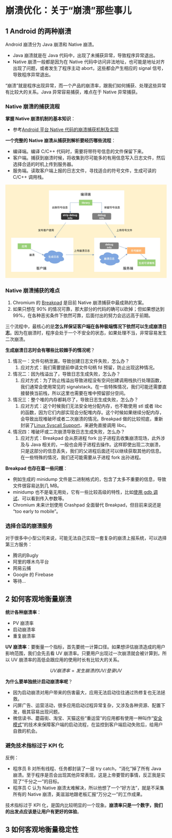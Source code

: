 # 崩溃优化：关于“崩溃”那些事儿

## 1 Android 的两种崩溃

Android 崩溃分为 Java 崩溃和 Native 崩溃。

- Java 崩溃就是在 Java 代码中，出现了未捕获异常，导致程序异常退出。
- Native 崩溃一般都是因为在 Native 代码中访问非法地址，也可能是地址对齐出现了问题，或者发生了程序主动 abort，这些都会产生相应的 signal 信号，导致程序异常退出。

“崩溃”就是程序出现异常，而一个产品的崩溃率，跟我们如何捕获、处理这些异常有比较大的关系。Java 异常容易捕获，难点在于 Native 异常捕获。

### Native 崩溃的捕获流程

**掌握 Native 崩溃机制的基本知识**：

- 参考[Android 平台 Native 代码的崩溃捕获机制及实现](https://mp.weixin.qq.com/s/g-WzYF3wWAljok1XjPoo7w?)

**一个完整的 Native 崩溃从捕获到解析要经历哪些流程**：

- 编译端。编译 C/C++ 代码时，需要将带符号信息的文件保留下来。
- 客户端。捕获到崩溃时候，将收集到尽可能多的有用信息写入日志文件，然后选择合适的时机上传到服务器。
- 服务端。读取客户端上报的日志文件，寻找适合的符号文件，生成可读的 C/C++ 调用栈。

![Native 崩溃从捕获到解析流程](images/ch01_native_crash_catch_process.jpg)

### Native 崩溃捕获的难点

1. Chromium 的 [Breakpad](https://chromium.googlesource.com/breakpad/breakpad/+/master) 是目前 Native 崩溃捕获中最成熟的方案。
2. 如果只想在 90% 的情况可靠，那大部分的代码的确可以砍掉；但如果想达到 99%，在各种恶劣条件下依然可靠，后面付出的努力会远远高于前期。

三个流程中，最核心的是**怎么样保证客户端在各种极端情况下依然可以生成崩溃日志**。因为在崩溃时，程序会处于一个不安全的状态，如果处理不当，非常容易发生二次崩溃。

**生成崩溃日志时会有哪些比较棘手的情况呢**？

1. 情况一：文件句柄泄漏，导致创建日志文件失败，怎么办？
   1. 应对方式：我们需要提前申请文件句柄 fd 预留，防止出现这种情况。
2. 情况二：因为栈溢出了，导致日志生成失败，怎么办？
   1. 应对方式：为了防止栈溢出导致进程没有空间创建调用栈执行处理函数，我们通常会使用常见的 signalstack。在一些特殊情况，我们可能还需要直接替换当前栈，所以这里也需要在堆中预留部分空间。
3. 情况三：整个堆的内存都耗尽了，导致日志生成失败，怎么办？
   1. 应对方式：这个时候我们无法安全地分配内存，也不敢使用 stl 或者 libc 的函数，因为它们内部实现会分配堆内存。这个时候如果继续分配内存，会导致出现堆破坏或者二次崩溃的情况。Breakpad 做的比较彻底，重新封装了[Linux Syscall Support](https://chromium.googlesource.com/linux-syscall-support/)，来避免直接调用 libc。
4. 情况四：堆破坏或二次崩溃导致日志生成失败，怎么办？
   1. 应对方式：Breakpad 会从原进程 fork 出子进程去收集崩溃现场，此外涉及与 Java 相关的，一般也会用子进程去操作。这样即使出现二次崩溃，只是这部分的信息丢失，我们的父进程后面还可以继续获取其他的信息。在一些特殊的情况，我们还可能需要从子进程 fork 出孙进程。

**Breakpad 也存在着一些问题**：

- 例如生成的 minidump 文件是二进制格式的，包含了太多不重要的信息，导致文件很容易达到几 MB。
- minidump 也不是毫无用处，它有一些比较高级的特性，比如[使用 gdb 调试](https://www.chromium.org/chromium-os/packages/crash-reporting/debugging-a-minidump)、可以看到传入参数等。
- Chromium 未来计划使用 Crashpad 全面替代 Breakpad，但目前来说还是 “too early to mobile”。

### 选择合适的崩溃服务

对于很多中小型公司来说，可能无法自己实现一套复杂的崩溃上报系统，可以选择第三方服务：

- 腾讯的Bugly
- 阿里的啄木鸟平台
- 网易云捕
- Google 的 Firebase
- 等待...

## 2 如何客观地衡量崩溃

**统计各种崩溃率**：

- PV 崩溃率
- 启动崩溃率
- 重复崩溃率

**UV 崩溃率**：要衡量一个指标，首先要统一计算口径。如果想评估崩溃造成的用户影响范围，我们会先去看 UV 崩溃率。只要用户出现过一次崩溃就会被计算到，所以 UV 崩溃率的高低会跟应用的使用时长有比较大的关系。

```math
UV 崩溃率 = 发生崩溃的 UV / 登录 UV
```

**为什么要单独统计启动崩溃率呢**？

- 因为启动崩溃对用户带来的伤害最大，应用无法启动往往通过热修复也无法拯救。
- 闪屏广告、运营活动，很多应用启动过程异常复杂，又涉及各种资源、配置下发，极其容易出现问题。
- 微信读书、蘑菇街、淘宝、天猫这些“重运营”的应用都有使用一种叫作“[安全模式](https://mp.weixin.qq.com/s?__biz=MzUxMzcxMzE5Ng==&mid=2247488429&idx=1&sn=448b414a0424d06855359b3eb2ba8569&source=41#wechat_redirect)”的技术来保障客户端的启动流程，在监控到客户端启动失败后，给用户自救的机会。

### 避免技术指标过于 KPI 化

反例：

- 程序员 B 对所有线程、任务都封装了一层 try catch，“消化”掉了所有 Java 崩溃。至于程序是否会出现其他异常表现，这是上帝要管的事情，反正我是实现了“千分之一”的目标。
- 程序员 C 认为 Native 崩溃太难解决，所以他想了一个“好方法”，就是不采集所有的 Native 崩溃，美滋滋地跟老板汇报“万分之一”的工作成果。

技术指标过于 KPI 化，是国内比较明显的一个现象。**崩溃率只是一个数字，我们的出发点应该是让用户有更好的体验**。

## 3 如何客观地衡量稳定性
